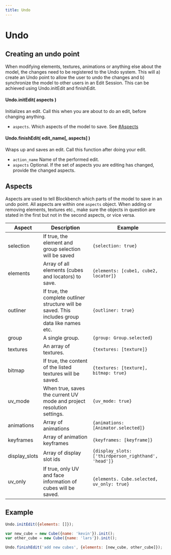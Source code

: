 ```yaml
---
title: Undo
---
```


# Undo

## Creating an undo point

When modifying elements, textures, animations or anything else about the model, the changes need to be registered to the Undo system. This will a) create an Undo point to allow the user to undo the changes and b) synchronize the model to other users in an Edit Session. This can be achieved using Undo.initEdit and finishEdit.

#### Undo.initEdit( aspects )

Initializes an edit. Call this when you are about to do an edit, before changing anything.

* `aspects`. Which aspects of the model to save. See [#Aspects](#aspects)

#### Undo.finishEdit( edit_name[, aspects] )

Wraps up and saves an edit. Call this function after doing your edit.

* `action_name` Name of the performed edit.
* `aspects` Optional. If the set of aspects you are editing has changed, provide the changed aspects.

## Aspects

Aspects are used to tell Blockbench which parts of the model to save in an undo point. All aspects are within one `aspects` object. When adding or removing elements, textures etc., make sure the objects in question are stated in the first but not in the second aspects, or vice versa.

|Aspect 	|Description	|Example
|-----------|---------------|-
|selection	|If true, the element and group selection will be saved 	|`{selection: true}`
|elements	|Array of all elements (cubes and locators) to save.		|`{elements: [cube1, cube2, locator]}`
|outliner	|If true, the complete outliner structure will be saved. This includes group data like names etc. 	|`{outliner: true}`
|group		|A single group. 											|`{group: Group.selected}`
|textures	|An array of textures. 										|`{textures: [texture]}`
|bitmap		|If true, the content of the listed textures will be saved. |`{textures: [texture], bitmap: true}`
|uv_mode	|When true, saves the current UV mode and project resolution settings. 	|`{uv_mode: true}`
|animations	|Array of animations 										|`{animations: [Animator.selected]}`
|keyframes	|Array of animation keyframes 								|`{keyframes: [keyframe]}`
|display_slots	|Array of display slot ids 								|`{display_slots: ['thirdperson_righthand', 'head']}`
|uv_only	|If true, only UV and face information of cubes will be saved. 	|`{elements. Cube.selected, uv_only: true}`

## Example

```javascript
Undo.initEdit({elements: []});

var new_cube = new Cube({name: 'kevin'}).init();
var other_cube = new Cube({name: 'lars'}).init();

Undo.finishEdit('add new cubes', {elements: [new_cube, other_cube]});
```
